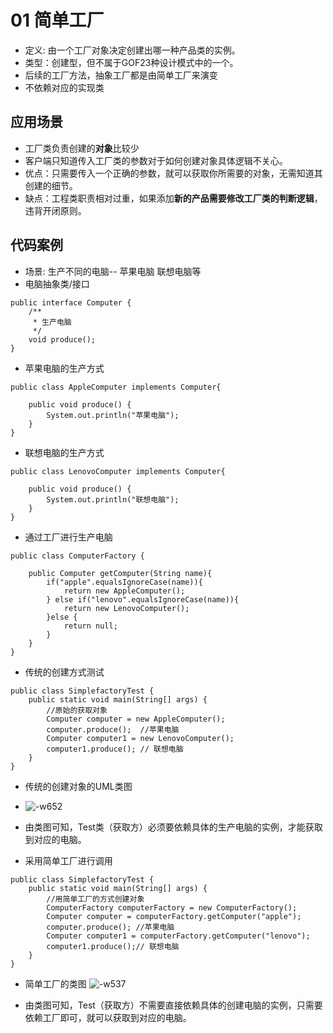 # 01 简单工厂
- 定义: 由一个工厂对象决定创建出哪一种产品类的实例。
- 类型：创建型，但不属于GOF23种设计模式中的一个。
- 后续的工厂方法，抽象工厂都是由简单工厂来演变
- 不依赖对应的实现类

## 应用场景
- 工厂类负责创建的**对象**比较少
- 客户端只知道传入工厂类的参数对于如何创建对象具体逻辑不关心。
- 优点：只需要传入一个正确的参数，就可以获取你所需要的对象，无需知道其创建的细节。
- 缺点：工程类职责相对过重，如果添加**新的产品需要修改工厂类的判断逻辑**，违背开闭原则。

## 代码案例

- 场景:   生产不同的电脑-- 苹果电脑  联想电脑等
- 电脑抽象类/接口

```
public interface Computer {
    /**
     * 生产电脑
     */
    void produce();
}
```
- 苹果电脑的生产方式

```
public class AppleComputer implements Computer{

    public void produce() {
        System.out.println("苹果电脑");
    }
}
```
- 联想电脑的生产方式

```
public class LenovoComputer implements Computer{

    public void produce() {
        System.out.println("联想电脑");
    }
}
```

- 通过工厂进行生产电脑


```
public class ComputerFactory {
    
    public Computer getComputer(String name){
        if("apple".equalsIgnoreCase(name)){
            return new AppleComputer();
        } else if("lenovo".equalsIgnoreCase(name)){
            return new LenovoComputer();
        }else {
            return null;
        }
    }
}
```

- 传统的创建方式测试

```
public class SimplefactoryTest {
    public static void main(String[] args) {
        //原始的获取对象
        Computer computer = new AppleComputer();
        computer.produce();  //苹果电脑
        Computer computer1 = new LenovoComputer();
        computer1.produce(); // 联想电脑
    }
}
```
- 传统的创建对象的UML类图 
- ![-w652](media/15702455874557/15729602130922.jpg)

- 由类图可知，Test类（获取方）必须要依赖具体的生产电脑的实例，才能获取到对应的电脑。

- 采用简单工厂进行调用


```
public class SimplefactoryTest {
    public static void main(String[] args) {
        //用简单工厂的方式创建对象
        ComputerFactory computerFactory = new ComputerFactory();
        Computer computer = computerFactory.getComputer("apple");
        computer.produce(); //苹果电脑
        Computer computer1 = computerFactory.getComputer("lenovo");
        computer1.produce();// 联想电脑
    }
}
```
- 简单工厂的类图
![-w537](media/15702455874557/15729606099963.jpg)

- 由类图可知，Test（获取方）不需要直接依赖具体的创建电脑的实例，只需要依赖工厂即可，就可以获取到对应的电脑。







